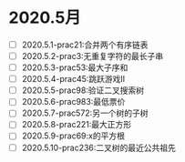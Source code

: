 # 2020.5月
- [ ] 2020.5.1-prac21:合并两个有序链表
- [ ] 2020.5.2-prac3:无重复字符的最长子串
- [ ] 2020.5.3-prac53:最大子序和
- [ ] 2020.5.4-prac45:跳跃游戏II
- [ ] 2020.5.5-prac98:验证二叉搜索树
- [ ] 2020.5.6-prac983:最低票价
- [ ] 2020.5.7-prac572:另一个树的子树
- [ ] 2020.5.8-prac221:最大正方形
- [ ] 2020.5.9-prac69:x的平方根
- [ ] 2020.5.10-prac236:二叉树的最近公共祖先